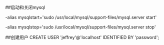 ##启动和关闭mysql

-alias mysqlstart='sudo /usr/local/mysql/support-files/mysql.server start'

-alias mysqlstop='sudo /usr/local/mysql/support-files/mysql.server stop'

##创建用户
CREATE USER 'jeffrey'@'localhost' IDENTIFIED BY 'password';
